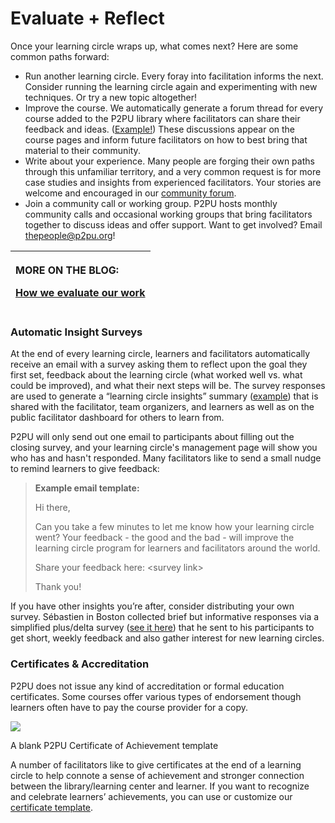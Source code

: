 # Evaluate + Reflect

Once your learning circle wraps up, what comes next? Here are some common paths forward:

* Run another learning circle. Every foray into facilitation informs the next. Consider running the learning circle again and experimenting with new techniques. Or try a new topic altogether!
* Improve the course. We automatically generate a forum thread for every course added to the P2PU library where facilitators can share their feedback and ideas. \([Example!](https://community.p2pu.org/t/3d-printing-spokane-county-library-district/4020)\) These discussions appear on the course pages and inform future facilitators on how to best bring that material to their community. 
* Write about your experience. Many people are forging their own paths through this unfamiliar territory, and a very common request is for more case studies and insights from experienced facilitators. Your stories are welcome and encouraged in our [community forum](https://community.p2pu.org/c/learning-circles/testimony).
* Join a community call or working group. P2PU hosts monthly community calls and occasional working groups that bring facilitators together to discuss ideas and offer support. Want to get involved? Email [thepeople@p2pu.org](mailto:thepeople@p2pu.org)!

<table>
  <thead>
    <tr>
      <th style="text-align:left">
        <p>MORE ON THE BLOG:</p>
        <p><a href="https://medium.com/@grifpeterson/how-we-evaluate-our-work-8e335eb24eed">How we evaluate our work</a>
        </p>
      </th>
    </tr>
  </thead>
  <tbody></tbody>
</table>

### Automatic Insight Surveys

At the end of every learning circle, learners and facilitators automatically receive an email with a survey asking them to reflect upon the goal they first set, feedback about the learning circle \(what worked well vs. what could be improved\), and what their next steps will be. The survey responses are used to generate a “learning circle insights” summary \([example](https://learningcircles.p2pu.org/en/studygroup/923/report/)\) that is shared with the facilitator, team organizers, and learners as well as on the public facilitator dashboard for others to learn from.

P2PU will only send out one email to participants about filling out the closing survey, and your learning circle's management page will show you who has and hasn't responded. Many facilitators like to send a small nudge to remind learners to give feedback:

> **Example email template:**
>
> Hi there,
>
> Can you take a few minutes to let me know how your learning circle went? Your feedback - the good and the bad - will improve the learning circle program for learners and facilitators around the world.
>
> Share your feedback here: &lt;survey link&gt;
>
> Thank you!

If you have other insights you’re after, consider distributing your own survey. Sébastien in Boston collected brief but informative responses via a simplified plus/delta survey \([see it here](https://docs.google.com/forms/d/1ZKeESfAyr2TNLzGm2S6SjyVqtEN_wyaRBWU1xZu5Mbw/edit)\) that he sent to his participants to get short, weekly feedback and also gather interest for new learning circles.

### Certificates & Accreditation

P2PU does not issue any kind of accreditation or formal education certificates. Some courses offer various types of endorsement though learners often have to pay the course provider for a copy.  


[![](https://lh3.googleusercontent.com/vkX_MU8OOb6iE8noJ38J1yiky3YDBVx7f-7yf9P4wX-GbxdzDXttPBmwIrHKINMhoxWkFQSqgVHSYqiZthAPh6q7zs9mQhsUzD-xLrEQ1a6Sn3vt1aXGnsPAkItUNBwGAw4TrqgD)](https://docs.google.com/presentation/d/1dYfKZDTG5KBSzBsq6gxXxkjIDLbQD06athk3IN_I2AU/edit#slide=id.ga0b66e738_1_18)

A blank P2PU Certificate of Achievement template

A number of facilitators like to give certificates at the end of a learning circle to help connote a sense of achievement and stronger connection between the library/learning center and learner. If you want to recognize and celebrate learners’ achievements, you can use or customize our [certificate template](https://community.p2pu.org/t/certificate-template/2784).

